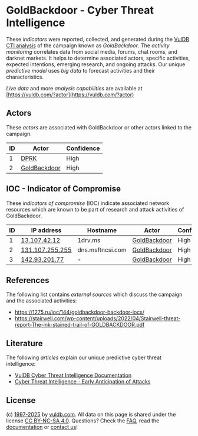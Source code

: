 # GoldBackdoor - Cyber Threat Intelligence

These _indicators_ were reported, collected, and generated during the [VulDB CTI analysis](https://vuldb.com/?kb.cti) of the campaign known as _GoldBackdoor_. The _activity monitoring_ correlates data from social media, forums, chat rooms, and darknet markets. It helps to determine associated actors, specific activities, expected intentions, emerging research, and ongoing attacks. Our unique _predictive model_ uses _big data_ to forecast activities and their characteristics.

_Live data_ and more _analysis capabilities_ are available at [https://vuldb.com/?actor](https://vuldb.com/?actor)

## Actors

These _actors_ are associated with GoldBackdoor or other actors linked to the campaign.

ID | Actor | Confidence
-- | ----- | ----------
1 | [DPRK](https://vuldb.com/?actor.dprk) | High
2 | [GoldBackdoor](https://vuldb.com/?actor.goldbackdoor) | High

## IOC - Indicator of Compromise

These _indicators of compromise_ (IOC) indicate associated network resources which are known to be part of research and attack activities of GoldBackdoor.

ID | IP address | Hostname | Actor | Confidence
-- | ---------- | -------- | ----- | ----------
1 | [13.107.42.12](https://vuldb.com/?ip.13.107.42.12) | 1drv.ms | [GoldBackdoor](https://vuldb.com/?actor.goldbackdoor) | High
2 | [131.107.255.255](https://vuldb.com/?ip.131.107.255.255) | dns.msftncsi.com | [GoldBackdoor](https://vuldb.com/?actor.goldbackdoor) | High
3 | [142.93.201.77](https://vuldb.com/?ip.142.93.201.77) | - | [GoldBackdoor](https://vuldb.com/?actor.goldbackdoor) | High

## References

The following list contains _external sources_ which discuss the campaign and the associated activities:

* https://1275.ru/ioc/144/goldbackdoor-backdoor-iocs/
* https://stairwell.com/wp-content/uploads/2022/04/Stairwell-threat-report-The-ink-stained-trail-of-GOLDBACKDOOR.pdf

## Literature

The following _articles_ explain our unique predictive cyber threat intelligence:

* [VulDB Cyber Threat Intelligence Documentation](https://vuldb.com/?kb.cti)
* [Cyber Threat Intelligence - Early Anticipation of Attacks](https://www.scip.ch/en/?labs.20201022)

## License

(c) [1997-2025](https://vuldb.com/?kb.changelog) by [vuldb.com](https://vuldb.com/?kb.about). All data on this page is shared under the license [CC BY-NC-SA 4.0](https://creativecommons.org/licenses/by-nc-sa/4.0/). Questions? Check the [FAQ](https://vuldb.com/?kb.faq), read the [documentation](https://vuldb.com/?kb) or [contact us](https://vuldb.com/?contact)!
